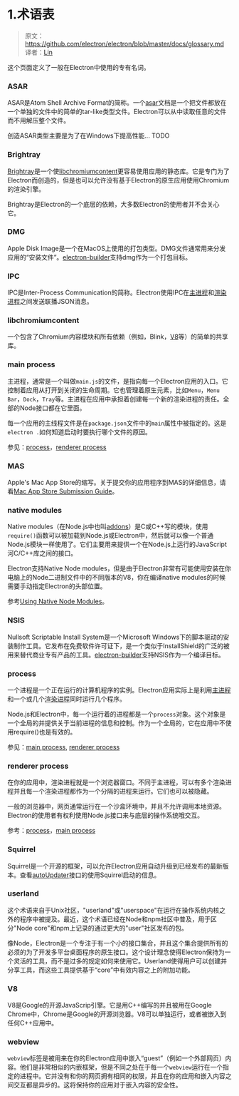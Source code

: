 # 1.术语表

> 原文：https://github.com/electron/electron/blob/master/docs/glossary.md    
译者：[Lin](https://github.com/ShmilyLin)   

这个页面定义了一般在Electron中使用的专有名词。

<h3 id="ASAR">ASAR</h3>

ASAR是Atom Shell Archive Format的简称。一个[asar](https://github.com/electron/asar)文档是一个把文件都放在一个单独的文件中的简单的tar-like类型文件。Electron可以从中读取任意的文件而不用解压整个文件。

创造ASAR类型主要是为了在Windows下提高性能... TODO

<h3 id="Brightray">Brightray</h3>

[Brightray](https://github.com/electron/brightray)是一个使[libchromiumcontent](#libchromiumcontent)更容易使用应用的静态库。它是专门为了Electron而创造的，但是也可以允许没有基于Electron的原生应用使用Chromium的渲染引擎。   

Brightray是Electron的一个底层的依赖，大多数Electron的使用者并不会关心它。

<h3 id="DMG">DMG</h3>

Apple Disk Image是一个在MacOS上使用的打包类型。DMG文件通常用来分发应用的“安装文件”。[electron-builder](https://github.com/electron-userland/electron-builder)支持dmg作为一个打包目标。

<h3 id="IPC">IPC</h3>

IPC是Inter-Process Communication的简称。Electron使用IPC在[主进程](#main-process)和[渲染进程](#renderer-process)之间发送联播JSON消息。

<h3 id="libchromiumcontent">libchromiumcontent</h3>

一个包含了Chromium内容模块和所有依赖（例如，Blink，[V8](#v8)等）的简单的共享库。

<h3 id="main-process">main process</h3>

主进程，通常是一个叫做`main.js`的文件，是指向每一个Electron应用的入口。它控制着应用从打开到关闭的生命周期。它也管理着原生元素，比如`Menu`，`Menu Bar`，`Dock`，`Tray`等。主进程在应用中承担着创建每一个新的渲染进程的责任。全部的Node接口都在它里面。

每一个应用的主线程文件是在`package.json`文件中的`main`属性中被指定的。这是`electron .`如何知道启动时要执行哪个文件的原因。

参见：[process](#process)，[renderer process](#renderer-process)

<h3 id="MAS">MAS</h3>

Apple's Mac App Store的缩写。关于提交你的应用程序到MAS的详细信息，请看[Mac App Store Submission Guide](./mac-app-store-submission-guide.html)。

<h3 id="native-modules">native modules</h3>

Native modules（在Node.js中也叫[addons](https://nodejs.org/api/addons.html)）是C或C++写的模块，使用`require()`函数可以被加载到Node.js或Electron中，然后就可以像一个普通Node.js模块一样使用了。它们主要用来提供一个在Node.js上运行的JavaScript河C/C++库之间的接口。

Electron支持Native Node modules，但是由于Electron非常有可能使用安装在你电脑上的Node二进制文件中的不同版本的V8，你在编译native modules的时候需要手动指定Electron的头部位置。

参考[Using Native Node Modules](./using-native-node-modules.html)。

<h3 id="NSIS">NSIS</h3>

Nullsoft Scriptable Install System是一个Microsoft Windows下的脚本驱动的安装制作工具。它发布在免费软件许可证下，是一个类似于InstallShield的广泛的被用来替代商业专有产品的工具。[electron-builder](https://github.com/electron-userland/electron-builder)支持NSIS作为一个编译目标。

<h3 id="process">process</h3>

一个进程是一个正在运行的计算机程序的实例。Electron应用实际上是利用[主进程](#main-process)和一个或几个[渲染进程](#renderer-process)同时运行几个程序。

Node.js和Electron中，每一个运行着的进程都是一个`process`对象。这个对象是一个全局的并提供关于当前进程的信息和控制。作为一个全局的，它在应用中不使用require()也是有效的。

参见：[main process](#main-process), [renderer process](#renderer-process)

<h3 id="renderer-process">renderer process</h3>

在你的应用中，渲染进程就是一个浏览器窗口。不同于主进程，可以有多个渲染进程并且每一个渲染进程都作为一个分隔的进程来运行。它们也可以被隐藏。

一般的浏览器中，网页通常运行在一个沙盒环境中，并且不允许调用本地资源。Electron的使用者有权利使用Node.js接口来与底层的操作系统哦交互。

参考：[process](#process)，[main process](#main-process)

<h3 id="squirrel">Squirrel</h3>

Squirrel是一个开源的框架，可以允许Electron应用自动升级到已经发布的最新版本。查看[autoUpdater](../APIs/main/autoUpdater.html)接口的使用Squirrel启动的信息。

<h3 id="userland">userland</h3>

这个术语来自于Unix社区，"userland"或"userspace"在运行在操作系统内核之外的程序中被提及。最近，这个术语已经在Node和npm社区中普及，用于区分"Node core"和npm上记录的通过更大的"user"社区发布的包。

像Node，Electron是一个专注于有一个小的接口集合，并且这个集合提供所有的必须的为了开发多平台桌面程序的原生接口。这个设计理念使得Electron保持为一个灵活的工具，而不是过多的规定如何来使用它。Userland使得用户可以创建并分享工具，而这些工具提供基于“core”中有效内容之上的附加功能。

<h3 id="v8">V8</h3>

V8是Google的开源JavaScrip引擎。它是用C++编写的并且被用在Google Chrome中，Chrome是Google的开源浏览器。V8可以单独运行，或者被嵌入到任何C++应用中。

<h3 id="webview">webview</h3>

`webview`标签是被用来在你的Electron应用中嵌入“guest”（例如一个外部网页）内容。他们是非常相似的内嵌框架，但是不同之处在于每一个`webview`运行在一个指定的进程中。它并没有和你的网页拥有相同的权限，并且在你的应用和嵌入内容之间交互都是异步的。这将保持你的应用对于嵌入内容的安全性。
